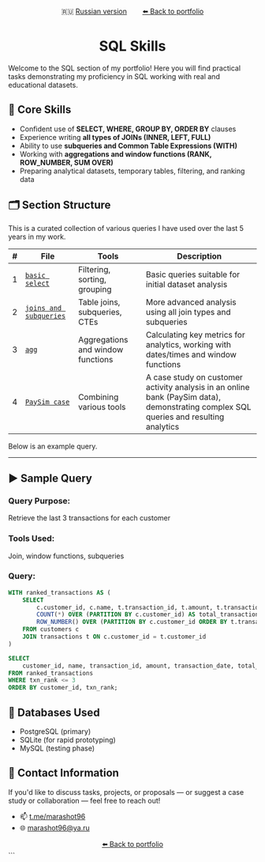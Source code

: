 <div align="center">
  🇷🇺 <a href="/SQL/Navigator.md">Russian version</a> &nbsp;&nbsp;&nbsp;&nbsp;&nbsp;&nbsp;
  <a href="https://github.com/marashot96/portfolio/blob/main/README-EN.md#-skills"> ⬅️ Back to portfolio</a>
</div>

# <div align='center'> SQL Skills </div>

Welcome to the SQL section of my portfolio! Here you will find practical tasks demonstrating my proficiency in SQL working with real and educational datasets.

## 📌 Core Skills

- Confident use of **SELECT, WHERE, GROUP BY, ORDER BY** clauses  
- Experience writing **all types of JOINs (INNER, LEFT, FULL)**  
- Ability to use **subqueries and Common Table Expressions (WITH)**  
- Working with **aggregations and window functions (RANK, ROW_NUMBER, SUM OVER)**  
- Preparing analytical datasets, temporary tables, filtering, and ranking data

## 🗂️ Section Structure  
This is a curated collection of various queries I have used over the last 5 years in my work.

| # | File | Tools | Description |
|---|------|-------|-------------|
| 1 | [`basic select`](/SQL/basic-select.md) | Filtering, sorting, grouping | Basic queries suitable for initial dataset analysis |
| 2 | [`joins and subqueries`](/SQL/join-subqueries.md) | Table joins, subqueries, CTEs | More advanced analysis using all join types and subqueries |
| 3 | [`agg`](/SQL/agg.md) | Aggregations and window functions | Calculating key metrics for analytics, working with dates/times and window functions |
| 4 | [`PaySim case`](/SQL/PaySim%20case.md) | Combining various tools | A case study on customer activity analysis in an online bank (PaySim data), demonstrating complex SQL queries and resulting analytics |

Below is an example query.

---

## ▶️ Sample Query

### Query Purpose:  
Retrieve the last 3 transactions for each customer

### Tools Used:  
Join, window functions, subqueries

### Query:
```sql
WITH ranked_transactions AS (
    SELECT
        c.customer_id, c.name, t.transaction_id, t.amount, t.transaction_date,
        COUNT(*) OVER (PARTITION BY c.customer_id) AS total_transactions,
        ROW_NUMBER() OVER (PARTITION BY c.customer_id ORDER BY t.transaction_date DESC) AS txn_rank
    FROM customers c
    JOIN transactions t ON c.customer_id = t.customer_id
)

SELECT
    customer_id, name, transaction_id, amount, transaction_date, total_transactions, txn_rank
FROM ranked_transactions
WHERE txn_rank <= 3
ORDER BY customer_id, txn_rank;
```

## 🧩 Databases Used
- PostgreSQL (primary)
- SQLite (for rapid prototyping)
- MySQL (testing phase)

## 💼 Contact Information

If you'd like to discuss tasks, projects, or proposals — or suggest a case study or collaboration — feel free to reach out!

- 📫 [t.me/marashot96](https://t.me/marashot96)
- 🌐 [marashot96@ya.ru](mailto:marashot96@ya.ru)

<div align='center'> <a href="https://github.com/marashot96/portfolio/blob/main/README-EN.md#-skills"> ⬅️ Back to portfolio</a> </div> ```
